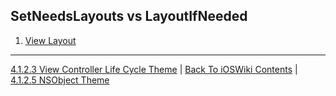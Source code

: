 ## SetNeedsLayouts vs LayoutIfNeeded

1. [View Layout](https://gist.github.com/just-evseev/60ff3f4d10cd46c00bb4f0799d40fed1)

---

[4.1.2.3 View Controller Life Cycle Theme](./4.1.2.3%20ViewControllerLifeCycle.md) | [Back To iOSWiki Contents](https://github.com/eldaroid/iOSWiki) | [4.1.2.5 NSObject Theme](./4.1.2.5%20NSObject.md)